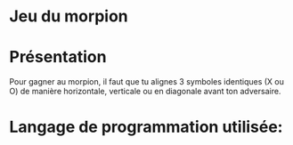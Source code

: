 # Jeu du morpion

# Présentation 
Pour gagner au morpion, il faut que tu alignes 3 symboles identiques (X ou O) de manière horizontale, verticale ou en diagonale avant ton adversaire.  

# Langage de programmation utilisée: 

